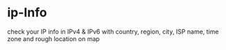 # ip-Info
check your IP info in IPv4 &amp; IPv6 with country, region, city, ISP name, time zone and rough location on map
